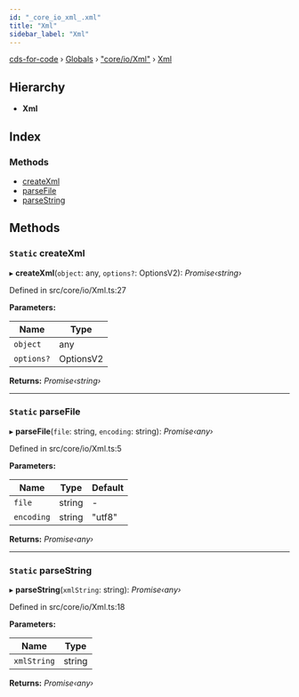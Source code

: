 ```yaml
---
id: "_core_io_xml_.xml"
title: "Xml"
sidebar_label: "Xml"
---
```


[cds-for-code](../index.md) › [Globals](../globals.md) › ["core/io/Xml"](../modules/_core_io_xml_.md) › [Xml](_core_io_xml_.xml.md)

## Hierarchy

* **Xml**

## Index

### Methods

* [createXml](_core_io_xml_.xml.md#static-createxml)
* [parseFile](_core_io_xml_.xml.md#static-parsefile)
* [parseString](_core_io_xml_.xml.md#static-parsestring)

## Methods

### `Static` createXml

▸ **createXml**(`object`: any, `options?`: OptionsV2): *Promise‹string›*

Defined in src/core/io/Xml.ts:27

**Parameters:**

Name | Type |
------ | ------ |
`object` | any |
`options?` | OptionsV2 |

**Returns:** *Promise‹string›*

___

### `Static` parseFile

▸ **parseFile**(`file`: string, `encoding`: string): *Promise‹any›*

Defined in src/core/io/Xml.ts:5

**Parameters:**

Name | Type | Default |
------ | ------ | ------ |
`file` | string | - |
`encoding` | string | "utf8" |

**Returns:** *Promise‹any›*

___

### `Static` parseString

▸ **parseString**(`xmlString`: string): *Promise‹any›*

Defined in src/core/io/Xml.ts:18

**Parameters:**

Name | Type |
------ | ------ |
`xmlString` | string |

**Returns:** *Promise‹any›*
